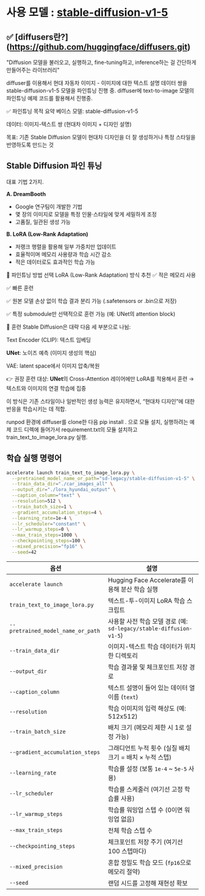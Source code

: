 # 사용 모델 : [stable-diffusion-v1-5](https://huggingface.co/stable-diffusion-v1-5/stable-diffusion-v1-5)


## ✅ [diffusers란?] (https://github.com/huggingface/diffusers.git)
"Diffusion 모델을 불러오고, 실행하고, fine-tuning하고, inference하는 걸 간단하게 만들어주는 라이브러리"

diffuser를 이용해서 현대 자동차 이미지 - 이미지에 대한 텍스트 설명 데이터 쌍을 stable-diffusion-v1-5 모델을 파인튜닝 진행 중.
diffuser에 text-to-image 모델의 파인튜닝 예제 코드를 활용해서 진행중.

✅ 파인튜닝 목적 요약
베이스 모델: stable-diffusion-v1-5

데이터: 이미지-텍스트 쌍 (현대차 이미지 + 디자인 설명)

목표: 기존 Stable Diffusion 모델이 현대차 디자인을 더 잘 생성하거나 특정 스타일을 반영하도록 만드는 것

## Stable Diffusion 파인 튜닝
대표 기법 2가지.

**A. DreamBooth**
- Google 연구팀이 개발한 기법
- 몇 장의 이미지로 모델을 특정 인물·스타일에 맞게 세밀하게 조정
- 고품질, 일관된 생성 가능 


**B. LoRA (Low‑Rank Adaptation)**
- 저랭크 행렬을 활용해 일부 가중치만 업데이트
- 효율적이며 메모리 사용량과 학습 시간 감소
- 적은 데이터로도 효과적인 학습 가능

🔧 파인튜닝 방법 선택
LoRA (Low-Rank Adaptation) 방식 추천
✅ 적은 메모리 사용

✅ 빠른 훈련

✅ 원본 모델 손상 없이 학습 결과 분리 가능 (.safetensors or .bin으로 저장)

✅ 특정 submodule만 선택적으로 훈련 가능 (예: UNet의 attention block)

🧠 훈련
Stable Diffusion은 대략 다음 세 부분으로 나뉨:

Text Encoder (CLIP): 텍스트 임베딩

**UNet**: 노이즈 예측 (이미지 생성의 핵심)

VAE: latent space에서 이미지 압축/복원

👉 권장 훈련 대상:
**UNet**의 Cross-Attention 레이어에만 LoRA를 적용해서 훈련
→ 텍스트와 이미지의 연결 학습에 집중

이 방식은 기존 스타일이나 일반적인 생성 능력은 유지하면서, “현대차 디자인”에 대한 반응을 학습시키는 데 적합.



runpod 환경에 diffuser를 clone한 다음 pip install . 으로 모듈 설치, 실행하려는 예제 코드 디렉에 들어가서 requirement.txt의 모듈 설치하고 train_text_to_image_lora.py 실행.

## 학습 실행 명령어

```bash
accelerate launch train_text_to_image_lora.py \
  --pretrained_model_name_or_path="sd-legacy/stable-diffusion-v1-5" \
  --train_data_dir="./car_images_all" \
  --output_dir="./lora_hyundai_output" \
  --caption_column="text" \
  --resolution=512 \
  --train_batch_size=1 \
  --gradient_accumulation_steps=4 \
  --learning_rate=1e-4 \
  --lr_scheduler="constant" \
  --lr_warmup_steps=0 \
  --max_train_steps=1000 \
  --checkpointing_steps=100 \
  --mixed_precision="fp16" \
  --seed=42
```


| 옵션                        | 설명                                                      |
|-----------------------------|-----------------------------------------------------------|
| `accelerate launch`         | Hugging Face Accelerate를 이용해 분산 학습 실행          |
| `train_text_to_image_lora.py` | 텍스트-투-이미지 LoRA 학습 스크립트                      |
| `--pretrained_model_name_or_path` | 사용할 사전 학습 모델 경로 (예: `sd-legacy/stable-diffusion-v1-5`) |
| `--train_data_dir`          | 이미지-텍스트 학습 데이터가 위치한 디렉토리              |
| `--output_dir`              | 학습 결과물 및 체크포인트 저장 경로                     |
| `--caption_column`          | 텍스트 설명이 들어 있는 데이터 열 이름 (`text`)         |
| `--resolution`              | 학습 이미지의 입력 해상도 (예: 512x512)                  |
| `--train_batch_size`        | 배치 크기 (메모리 제한 시 1로 설정 가능)                |
| `--gradient_accumulation_steps` | 그래디언트 누적 횟수 (실질 배치 크기 = 배치 × 누적 스텝) |
| `--learning_rate`           | 학습률 설정 (보통 `1e-4` ~ `5e-5` 사용)                  |
| `--lr_scheduler`            | 학습률 스케줄러 (여기선 고정 학습률 사용)               |
| `--lr_warmup_steps`         | 학습률 워밍업 스텝 수 (0이면 워밍업 없음)               |
| `--max_train_steps`         | 전체 학습 스텝 수                                        |
| `--checkpointing_steps`     | 체크포인트 저장 주기 (여기선 100 스텝마다)              |
| `--mixed_precision`         | 혼합 정밀도 학습 모드 (`fp16`으로 메모리 절약)          |
| `--seed`                    | 랜덤 시드를 고정해 재현성 확보                          |




